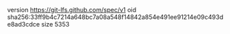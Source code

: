 version https://git-lfs.github.com/spec/v1
oid sha256:33ff9b4c7214a648bc7a08a548f14842a854e491ee91214e09c493de8ad3cdce
size 5353
